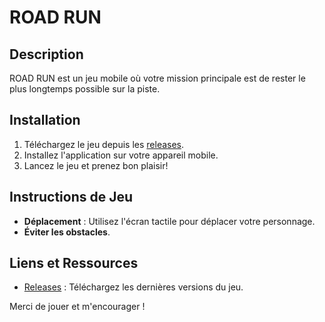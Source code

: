 # ROAD RUN
## Description
ROAD RUN est un jeu mobile où votre mission principale est de rester le plus longtemps possible sur la piste.


## Installation
1. Téléchargez le jeu depuis les [releases](https://github.com/FaouzKK/RoadRun/releases).
2. Installez l'application sur votre appareil mobile.
3. Lancez le jeu et prenez bon plaisir!

## Instructions de Jeu
- **Déplacement** : Utilisez l'écran tactile pour déplacer votre personnage.
- **Éviter les obstacles**.

## Liens et Ressources
- [Releases](https://github.com/FaouzKK/Mobile-Game-Escape/releases) : Téléchargez les dernières versions du jeu.

Merci de jouer et m'encourager !
  
